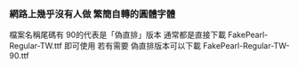### 網路上幾乎沒有人做 繁簡自轉的圓體字體

檔案名稱尾碼有 90的代表是「偽直排」版本
通常都是直接下載 FakePearl-Regular-TW.ttf 即可使用
若有需要 偽直排版本可以下載 FakePearl-Regular-TW-90.ttf 
